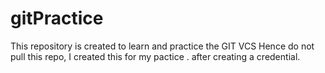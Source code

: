 # gitPractice
This repository is created to learn and practice the GIT VCS
Hence do not pull this repo,
I created this for my pactice .
after creating a credential.
